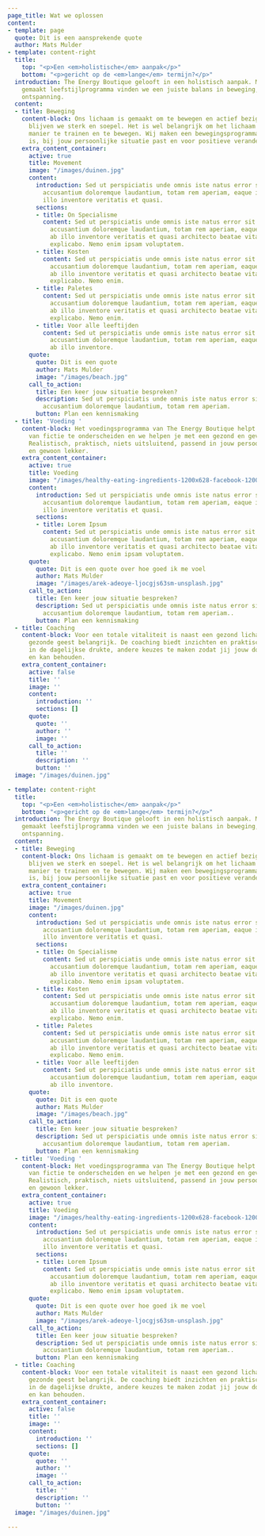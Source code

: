 ```yaml
---
page_title: Wat we oplossen
content:
- template: page
  quote: Dit is een aansprekende quote
  author: Mats Mulder
- template: content-right
  title:
    top: "<p>Een <em>holistische</em> aanpak</p>"
    bottom: "<p>gericht op de <em>lange</em> termijn?</p>"
  introduction: The Energy Boutique gelooft in een holistisch aanpak. Met een op maat
    gemaakt leefstijlprogramma vinden we een juiste balans in beweging, voeding en
    ontspanning.
  content:
  - title: Beweging
    content-block: Ons lichaam is gemaakt om te bewegen en actief bezig te zijn, zo
      blijven we sterk en soepel. Het is wel belangrijk om het lichaam op de juiste
      manier te trainen en te bewegen. Wij maken een bewegingsprogramma dat realistisch
      is, bij jouw persoonlijke situatie past en voor positieve veranderingen zorgt.
    extra_content_container:
      active: true
      title: Movement
      image: "/images/duinen.jpg"
      content:
        introduction: Sed ut perspiciatis unde omnis iste natus error sit voluptatem
          accusantium doloremque laudantium, totam rem aperiam, eaque ipsa quae ab
          illo inventore veritatis et quasi.
        sections:
        - title: On Specialisme
          content: Sed ut perspiciatis unde omnis iste natus error sit voluptatem
            accusantium doloremque laudantium, totam rem aperiam, eaque ipsa quae
            ab illo inventore veritatis et quasi architecto beatae vitae dicta sunt
            explicabo. Nemo enim ipsam voluptatem.
        - title: Kosten
          content: Sed ut perspiciatis unde omnis iste natus error sit voluptatem
            accusantium doloremque laudantium, totam rem aperiam, eaque ipsa quae
            ab illo inventore veritatis et quasi architecto beatae vitae dicta sunt
            explicabo. Nemo enim.
        - title: Paletes
          content: Sed ut perspiciatis unde omnis iste natus error sit voluptatem
            accusantium doloremque laudantium, totam rem aperiam, eaque ipsa quae
            ab illo inventore veritatis et quasi architecto beatae vitae dicta sunt
            explicabo. Nemo enim.
        - title: Voor alle leeftijden
          content: Sed ut perspiciatis unde omnis iste natus error sit voluptatem
            accusantium doloremque laudantium, totam rem aperiam, eaque ipsa quae
            ab illo inventore.
      quote:
        quote: Dit is een quote
        author: Mats Mulder
        image: "/images/beach.jpg"
      call_to_action:
        title: Een keer jouw situatie bespreken?
        description: Sed ut perspiciatis unde omnis iste natus error sit voluptatem
          accusantium doloremque laudantium, totam rem aperiam.
        button: Plan een kennismaking
  - title: 'Voeding '
    content-block: Het voedingsprogramma van The Energy Boutique helpt je om feiten
      van fictie te onderscheiden en we helpen je met een gezond en gevarieerd voedingspatroon.
      Realistisch, praktisch, niets uitsluitend, passend in jouw persoonlijke leven
      en gewoon lekker.
    extra_content_container:
      active: true
      title: Voeding
      image: "/images/healthy-eating-ingredients-1200x628-facebook-1200x628.jpg"
      content:
        introduction: Sed ut perspiciatis unde omnis iste natus error sit voluptatem
          accusantium doloremque laudantium, totam rem aperiam, eaque ipsa quae ab
          illo inventore veritatis et quasi.
        sections:
        - title: Lorem Ipsum
          content: Sed ut perspiciatis unde omnis iste natus error sit voluptatem
            accusantium doloremque laudantium, totam rem aperiam, eaque ipsa quae
            ab illo inventore veritatis et quasi architecto beatae vitae dicta sunt
            explicabo. Nemo enim ipsam voluptatem.
      quote:
        quote: Dit is een quote over hoe goed ik me voel
        author: Mats Mulder
        image: "/images/arek-adeoye-ljocgjs63sm-unsplash.jpg"
      call_to_action:
        title: Een keer jouw situatie bespreken?
        description: Sed ut perspiciatis unde omnis iste natus error sit voluptatem
          accusantium doloremque laudantium, totam rem aperiam..
        button: Plan een kennismaking
  - title: Coaching
    content-block: Voor een totale vitaliteit is naast een gezond lichaam, ook een
      gezonde geest belangrijk. De coaching biedt inzichten en praktische tools om,
      in de dagelijkse drukte, andere keuzes te maken zodat jij jouw doelen kan behalen
      en kan behouden.
    extra_content_container:
      active: false
      title: ''
      image: ''
      content:
        introduction: ''
        sections: []
      quote:
        quote: ''
        author: ''
        image: ''
      call_to_action:
        title: ''
        description: ''
        button: ''
  image: "/images/duinen.jpg"

- template: content-right
  title:
    top: "<p>Een <em>holistische</em> aanpak</p>"
    bottom: "<p>gericht op de <em>lange</em> termijn?</p>"
  introduction: The Energy Boutique gelooft in een holistisch aanpak. Met een op maat
    gemaakt leefstijlprogramma vinden we een juiste balans in beweging, voeding en
    ontspanning.
  content:
  - title: Beweging
    content-block: Ons lichaam is gemaakt om te bewegen en actief bezig te zijn, zo
      blijven we sterk en soepel. Het is wel belangrijk om het lichaam op de juiste
      manier te trainen en te bewegen. Wij maken een bewegingsprogramma dat realistisch
      is, bij jouw persoonlijke situatie past en voor positieve veranderingen zorgt.
    extra_content_container:
      active: true
      title: Movement
      image: "/images/duinen.jpg"
      content:
        introduction: Sed ut perspiciatis unde omnis iste natus error sit voluptatem
          accusantium doloremque laudantium, totam rem aperiam, eaque ipsa quae ab
          illo inventore veritatis et quasi.
        sections:
        - title: On Specialisme
          content: Sed ut perspiciatis unde omnis iste natus error sit voluptatem
            accusantium doloremque laudantium, totam rem aperiam, eaque ipsa quae
            ab illo inventore veritatis et quasi architecto beatae vitae dicta sunt
            explicabo. Nemo enim ipsam voluptatem.
        - title: Kosten
          content: Sed ut perspiciatis unde omnis iste natus error sit voluptatem
            accusantium doloremque laudantium, totam rem aperiam, eaque ipsa quae
            ab illo inventore veritatis et quasi architecto beatae vitae dicta sunt
            explicabo. Nemo enim.
        - title: Paletes
          content: Sed ut perspiciatis unde omnis iste natus error sit voluptatem
            accusantium doloremque laudantium, totam rem aperiam, eaque ipsa quae
            ab illo inventore veritatis et quasi architecto beatae vitae dicta sunt
            explicabo. Nemo enim.
        - title: Voor alle leeftijden
          content: Sed ut perspiciatis unde omnis iste natus error sit voluptatem
            accusantium doloremque laudantium, totam rem aperiam, eaque ipsa quae
            ab illo inventore.
      quote:
        quote: Dit is een quote
        author: Mats Mulder
        image: "/images/beach.jpg"
      call_to_action:
        title: Een keer jouw situatie bespreken?
        description: Sed ut perspiciatis unde omnis iste natus error sit voluptatem
          accusantium doloremque laudantium, totam rem aperiam.
        button: Plan een kennismaking
  - title: 'Voeding '
    content-block: Het voedingsprogramma van The Energy Boutique helpt je om feiten
      van fictie te onderscheiden en we helpen je met een gezond en gevarieerd voedingspatroon.
      Realistisch, praktisch, niets uitsluitend, passend in jouw persoonlijke leven
      en gewoon lekker.
    extra_content_container:
      active: true
      title: Voeding
      image: "/images/healthy-eating-ingredients-1200x628-facebook-1200x628.jpg"
      content:
        introduction: Sed ut perspiciatis unde omnis iste natus error sit voluptatem
          accusantium doloremque laudantium, totam rem aperiam, eaque ipsa quae ab
          illo inventore veritatis et quasi.
        sections:
        - title: Lorem Ipsum
          content: Sed ut perspiciatis unde omnis iste natus error sit voluptatem
            accusantium doloremque laudantium, totam rem aperiam, eaque ipsa quae
            ab illo inventore veritatis et quasi architecto beatae vitae dicta sunt
            explicabo. Nemo enim ipsam voluptatem.
      quote:
        quote: Dit is een quote over hoe goed ik me voel
        author: Mats Mulder
        image: "/images/arek-adeoye-ljocgjs63sm-unsplash.jpg"
      call_to_action:
        title: Een keer jouw situatie bespreken?
        description: Sed ut perspiciatis unde omnis iste natus error sit voluptatem
          accusantium doloremque laudantium, totam rem aperiam..
        button: Plan een kennismaking
  - title: Coaching
    content-block: Voor een totale vitaliteit is naast een gezond lichaam, ook een
      gezonde geest belangrijk. De coaching biedt inzichten en praktische tools om,
      in de dagelijkse drukte, andere keuzes te maken zodat jij jouw doelen kan behalen
      en kan behouden.
    extra_content_container:
      active: false
      title: ''
      image: ''
      content:
        introduction: ''
        sections: []
      quote:
        quote: ''
        author: ''
        image: ''
      call_to_action:
        title: ''
        description: ''
        button: ''
  image: "/images/duinen.jpg"

---
```

